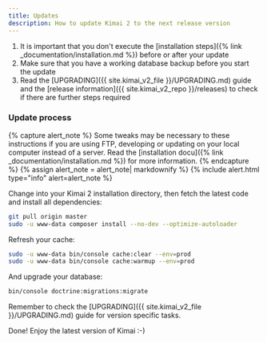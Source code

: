 ```yaml
---
title: Updates
description: How to update Kimai 2 to the next release version
---
```


1. It is important that you don't execute the [installation steps]({% link _documentation/installation.md %}) before or after your update
2. Make sure that you have a working database backup before you start the update
3. Read the [UPGRADING]({{ site.kimai_v2_file }}/UPGRADING.md) guide and the [release information]({{ site.kimai_v2_repo }}/releases) to check if there are further steps required

### Update process 

{% capture alert_note %}
Some tweaks may be necessary to these instructions if you are using FTP, developing or updating on your local computer 
instead of a server. Read the [installation docu]({% link _documentation/installation.md %}) for more information.
{% endcapture %}
{% assign alert_note = alert_note| markdownify %}
{% include alert.html type="info" alert=alert_note %} 

Change into your Kimai 2 installation directory, then fetch the latest code and install all dependencies:

```bash
git pull origin master
sudo -u www-data composer install --no-dev --optimize-autoloader
```

Refresh your cache:

```bash
sudo -u www-data bin/console cache:clear --env=prod
sudo -u www-data bin/console cache:warmup --env=prod
```

And upgrade your database:

```bash
bin/console doctrine:migrations:migrate
```

Remember to check the [UPGRADING]({{ site.kimai_v2_file }}/UPGRADING.md) guide for version specific tasks. 

Done! Enjoy the latest version of Kimai :-) 
